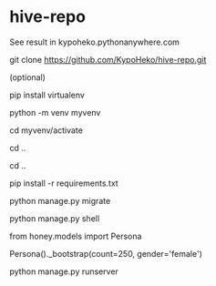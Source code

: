 # hive-repo
See result in kypoheko.pythonanywhere.com

git clone https://github.com/KypoHeko/hive-repo.git

(optional) 

pip install virtualenv

python -m venv myvenv

cd myvenv/activate

cd ..

cd ..



pip install -r requirements.txt

python manage.py migrate

python manage.py shell

from honey.models import Persona

Persona()._bootstrap(count=250, gender='female')

python manage.py runserver
